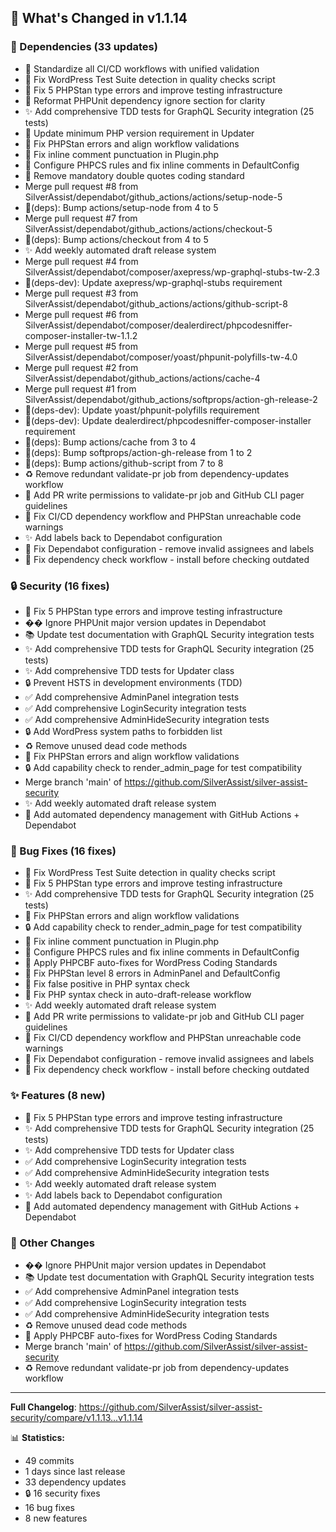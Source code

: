 ## 🚀 What's Changed in v1.1.14

### 🔧 Dependencies (33 updates)
- 🔧 Standardize all CI/CD workflows with unified validation
- 🔧 Fix WordPress Test Suite detection in quality checks script
- 🔧 Fix 5 PHPStan type errors and improve testing infrastructure
- 🔧 Reformat PHPUnit dependency ignore section for clarity
- ✨ Add comprehensive TDD tests for GraphQL Security integration (25 tests)
- 🔧 Update minimum PHP version requirement in Updater
- 🔧 Fix PHPStan errors and align workflow validations
- 🔧 Fix inline comment punctuation in Plugin.php
- 🔧 Configure PHPCS rules and fix inline comments in DefaultConfig
- 🔧 Remove mandatory double quotes coding standard
- Merge pull request #8 from SilverAssist/dependabot/github_actions/actions/setup-node-5
- 🔧(deps): Bump actions/setup-node from 4 to 5
- Merge pull request #7 from SilverAssist/dependabot/github_actions/actions/checkout-5
- 🔧(deps): Bump actions/checkout from 4 to 5
- ✨ Add weekly automated draft release system
- Merge pull request #4 from SilverAssist/dependabot/composer/axepress/wp-graphql-stubs-tw-2.3
- 🔧(deps-dev): Update axepress/wp-graphql-stubs requirement
- Merge pull request #3 from SilverAssist/dependabot/github_actions/actions/github-script-8
- Merge pull request #6 from SilverAssist/dependabot/composer/dealerdirect/phpcodesniffer-composer-installer-tw-1.1.2
- Merge pull request #5 from SilverAssist/dependabot/composer/yoast/phpunit-polyfills-tw-4.0
- Merge pull request #2 from SilverAssist/dependabot/github_actions/actions/cache-4
- Merge pull request #1 from SilverAssist/dependabot/github_actions/softprops/action-gh-release-2
- 🔧(deps-dev): Update yoast/phpunit-polyfills requirement
- 🔧(deps-dev): Update dealerdirect/phpcodesniffer-composer-installer requirement
- 🔧(deps): Bump actions/cache from 3 to 4
- 🔧(deps): Bump softprops/action-gh-release from 1 to 2
- 🔧(deps): Bump actions/github-script from 7 to 8
- ♻️ Remove redundant validate-pr job from dependency-updates workflow
- 🔧 Add PR write permissions to validate-pr job and GitHub CLI pager guidelines
- 🔧 Fix CI/CD dependency workflow and PHPStan unreachable code warnings
- ✨ Add labels back to Dependabot configuration
- 🔧 Fix Dependabot configuration - remove invalid assignees and labels
- 🐛 Fix dependency check workflow - install before checking outdated

### 🔒 Security (16 fixes)
- 🔧 Fix 5 PHPStan type errors and improve testing infrastructure
- �� Ignore PHPUnit major version updates in Dependabot
- 📚 Update test documentation with GraphQL Security integration tests
- ✨ Add comprehensive TDD tests for GraphQL Security integration (25 tests)
- ✨ Add comprehensive TDD tests for Updater class
- 🔒 Prevent HSTS in development environments (TDD)
- ✅ Add comprehensive AdminPanel integration tests
- ✅ Add comprehensive LoginSecurity integration tests
- ✅ Add comprehensive AdminHideSecurity integration tests
- 🔒 Add WordPress system paths to forbidden list
- ♻️ Remove unused dead code methods
- 🔧 Fix PHPStan errors and align workflow validations
- 🔒 Add capability check to render_admin_page for test compatibility
- Merge branch 'main' of https://github.com/SilverAssist/silver-assist-security
- ✨ Add weekly automated draft release system
- 🤖 Add automated dependency management with GitHub Actions + Dependabot

### 🐛 Bug Fixes (16 fixes)
- 🔧 Fix WordPress Test Suite detection in quality checks script
- 🔧 Fix 5 PHPStan type errors and improve testing infrastructure
- ✨ Add comprehensive TDD tests for GraphQL Security integration (25 tests)
- 🔧 Fix PHPStan errors and align workflow validations
- 🔒 Add capability check to render_admin_page for test compatibility
- 🔧 Fix inline comment punctuation in Plugin.php
- 🔧 Configure PHPCS rules and fix inline comments in DefaultConfig
- 🎨 Apply PHPCBF auto-fixes for WordPress Coding Standards
- 🐛 Fix PHPStan level 8 errors in AdminPanel and DefaultConfig
- 🐛 Fix false positive in PHP syntax check
- 🐛 Fix PHP syntax check in auto-draft-release workflow
- ✨ Add weekly automated draft release system
- 🔧 Add PR write permissions to validate-pr job and GitHub CLI pager guidelines
- 🔧 Fix CI/CD dependency workflow and PHPStan unreachable code warnings
- 🔧 Fix Dependabot configuration - remove invalid assignees and labels
- 🐛 Fix dependency check workflow - install before checking outdated

### ✨ Features (8 new)
- 🔧 Fix 5 PHPStan type errors and improve testing infrastructure
- ✨ Add comprehensive TDD tests for GraphQL Security integration (25 tests)
- ✨ Add comprehensive TDD tests for Updater class
- ✅ Add comprehensive LoginSecurity integration tests
- ✅ Add comprehensive AdminHideSecurity integration tests
- ✨ Add weekly automated draft release system
- ✨ Add labels back to Dependabot configuration
- 🤖 Add automated dependency management with GitHub Actions + Dependabot

### 📝 Other Changes
- �� Ignore PHPUnit major version updates in Dependabot
- 📚 Update test documentation with GraphQL Security integration tests
- ✅ Add comprehensive AdminPanel integration tests
- ✅ Add comprehensive LoginSecurity integration tests
- ✅ Add comprehensive AdminHideSecurity integration tests
- ♻️ Remove unused dead code methods
- 🎨 Apply PHPCBF auto-fixes for WordPress Coding Standards
- Merge branch 'main' of https://github.com/SilverAssist/silver-assist-security
- ♻️ Remove redundant validate-pr job from dependency-updates workflow

---

**Full Changelog**: https://github.com/SilverAssist/silver-assist-security/compare/v1.1.13...v1.1.14

📊 **Statistics:**
- 49 commits
- 1 days since last release
- 33 dependency updates
- 🔒 16 security fixes
- 16 bug fixes
- 8 new features
